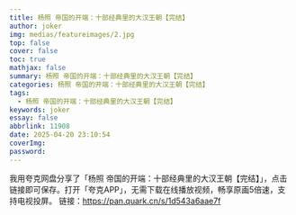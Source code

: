 ```yaml
---
title: 杨照 帝国的开端：十部经典里的大汉王朝【完结】
author: joker
img: medias/featureimages/2.jpg
top: false
cover: false
toc: true
mathjax: false
summary: 杨照 帝国的开端：十部经典里的大汉王朝【完结】
categories: 杨照 帝国的开端：十部经典里的大汉王朝【完结】
tags:
  - 杨照 帝国的开端：十部经典里的大汉王朝【完结】
keywords: joker
essay: false
abbrlink: 11908
date: 2025-04-20 23:10:54
coverImg:
password:
---
```


我用夸克网盘分享了「杨照 帝国的开端：十部经典里的大汉王朝【完结】」，点击链接即可保存。打开「夸克APP」，无需下载在线播放视频，畅享原画5倍速，支持电视投屏。
链接：https://pan.quark.cn/s/1d543a6aae7f
